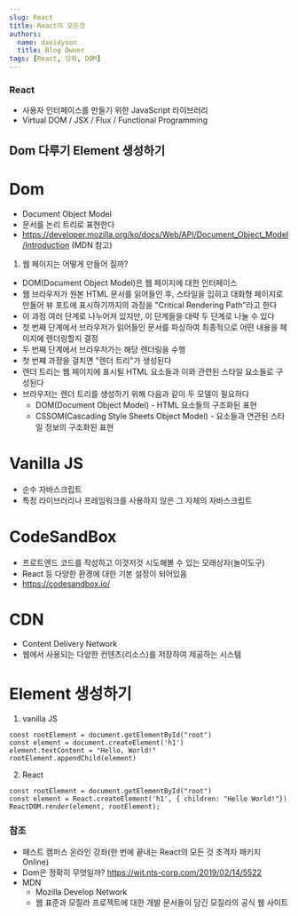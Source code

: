 ```yaml
---
slug: React
title: React의 모든것
authors:
  name: davidyoon
  title: Blog Owner
tags: [React, 강좌, DOM]
---
```


### React

- 사용자 인터페이스를 만들기 위한 JavaScript 라이브러리
- Virtual DOM / JSX / Flux / Functional Programming

## Dom 다루기 Element 생성하기

# Dom

- Document Object Model
- 문서를 논리 트리로 표현한다
- https://developer.mozilla.org/ko/docs/Web/API/Document_Object_Model/Introduction (MDN 참고)

1. 웹 페이지는 어떻게 만들어 질까?

- DOM(Document Object Model)은 웹 페이지에 대한 인터페이스
- 웹 브라우저가 원본 HTML 문서를 읽어들인 후, 스타일을 입히고 대화형 페이지로 만들어 뷰 포트에 표시하기까지의 과정을 "Critical Rendering Path"라고 한다
- 이 과정 여러 단계로 나누어져 있지만, 이 단계들을 대략 두 단계로 나눌 수 있다
- 첫 번째 단계에서 브라우저가 읽어들인 문서를 파싱하여 최종적으로 어떤 내용을 페이지에 렌더링할지 결정
- 두 번째 단계에서 브라우저가는 해당 렌더링을 수행
- 첫 번쨰 과정을 걸치면 "렌더 트리"가 생성된다
- 렌더 트리는 웹 페이지에 표시될 HTML 요소들과 이와 관련된 스타일 요소들로 구성된다
- 브라우저는 렌더 트리를 생성하기 위해 다음과 같이 두 모델이 필요하다
  - DOM(Document Object Model) - HTML 요소들의 구조화된 표현
  - CSSOM(Cascading Style Sheets Object Model) - 요소들과 연관된 스타일 정보의 구조화된 표현

# Vanilla JS

- 순수 자바스크립트
- 특정 라이브러리나 프레임워크를 사용하지 않은 그 자체의 자바스크립트

# CodeSandBox

- 프로트엔드 코드를 작성하고 이것저것 시도해볼 수 있는 모래상자(놀이도구)
- React 등 다양한 환경에 대한 기본 설정이 되어있음
- https://codesandbox.io/

# CDN

- Content Delivery Network
- 웹에서 사용되는 다양한 컨텐츠(리소스)를 저장하여 제공하는 시스템

# Element 생성하기

1. vanilla JS

```
const rootElement = document.getElementById("root")
const element = document.createElement('h1')
element.textContent = "Hello, World!"
rootElement.appendChild(element)
```

2. React

```
const rootElement = document.getElementById("root")
const element = React.createElement('h1', { children: "Hello World!"})
ReactDOM.render(element, rootElement);
```

### 참조

- 패스트 캠퍼스 온라인 강좌(한 번에 끝내는 React의 모든 것 초격자 패키지 Online)
- Dom은 정확히 무엇일까? https://wit.nts-corp.com/2019/02/14/5522
- MDN
  - Mozilla Develop Network
  - 웹 표준과 모질라 프로젝트에 대한 개발 문서들이 담긴 모질라의 공식 웹 사이트
